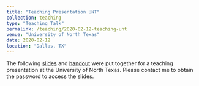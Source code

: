 ```yaml
---
title: "Teaching Presentation UNT"
collection: teaching
type: "Teaching Talk"
permalink: /teaching/2020-02-12-teaching-unt
venue: "University of North Texas"
date: 2020-02-12
location: "Dallas, TX"
---
```


The following [slides](http://cintrond.github.io/files/regression-slides.pdf) and [handout](http://cintrond.github.io/files/partialling-out.pdf) were put together for a teaching presentation at the University of North Texas. Please contact me to obtain the password to access the slides. 


